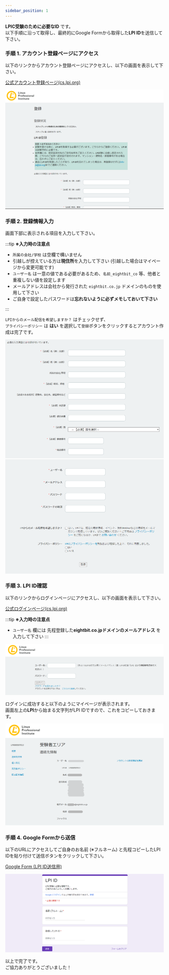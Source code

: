 ```yaml
---
sidebar_position: 1
---
```


**LPIC受験のために必要なID** です。  
以下手順に沿って取得し、最終的にGoogle Formから取得した**LPI ID**を送信して下さい。  

### 手順 1. アカウント登録ページにアクセス


以下のリンクからアカウント登録ページにアクセスし、以下の画面を表示して下さい。  

[公式アカウント登録ページ(cs.lpi.org)](https://cs.lpi.org/caf/Xamman/register)

![lpi](./lpi1.png)


### 手順 2. 登録情報入力

画面下部に表示される項目を入力して下さい。  


:::tip
**※入力時の注意点**  
- `所属の会社/学校` は空欄で構いません
- 引越しが控えている方は**現住所**を入力して下さい (引越した場合はマイページから変更可能です)
- `ユーザー名` は一意の値である必要があるため、`名前_eightbit_co` 等、他者と重複しない値を設定します
- メールアドレスは会社から発行された `eightbit.co.jp` ドメインのものを使用して下さい
- ご自身で設定したパスワードは**忘れないように必ずメモしておいて下さい**  

:::

`LPIからのメール配信を希望しますか？` はチェックせず、  
`プライバシーポリシー` は **はい** を選択して`登録`ボタンをクリックするとアカウント作成は完了です。


![lpi](./lpi2.png)
![lpi](./lpi3.png)



### 手順 3. LPI ID確認

以下のリンクからログインページにアクセスし、以下の画面を表示して下さい。  

[公式ログインページ(cs.lpi.org)](https://cs.lpi.org/caf/Xamman/auth/login)

:::tip
**※入力時の注意点**  
- `ユーザー名` 欄には 先程登録した**eightbit.co.jpドメインのメールアドレス** を入力して下さい
:::

![lpi](./lpi4.png)

ログインに成功すると以下のようにマイページが表示されます。  
画面左上の**LPI**から始まる文字列がLPI IDですので、これをコピーしておきます。



![lpi](./lpi5.png)

### 手順 4. Google Formから送信

以下のURLにアクセスしてご自身のお名前 (※フルネーム) と先程コピーしたLPI IDを貼り付けて送信ボタンをクリックして下さい。

[Google Form (LPI ID送信用)](https://docs.google.com/forms/d/e/1FAIpQLSdERMNAI9rNt-tDUti74DzTwnSRfn7ZHegP4NjxoLWV--gNww/viewform)


![lpi](./lpi6.png)



以上で完了です。  
ご協力ありがとうございました！